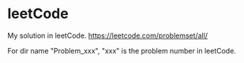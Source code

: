 # leetCode
My solution in leetCode.
https://leetcode.com/problemset/all/

For dir name "Problem_xxx", "xxx" is the problem number in leetCode.
